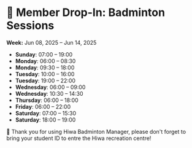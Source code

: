 # 🎾 Member Drop-In: Badminton Sessions
**Week:** Jun 08, 2025 – Jun 14, 2025

- **Sunday**: 07:00 – 19:00
- **Monday**: 06:00 – 08:30
- **Monday**: 09:30 – 18:00
- **Tuesday**: 10:00 – 16:00
- **Tuesday**: 19:00 – 22:00
- **Wednesday**: 06:00 – 09:00
- **Wednesday**: 10:30 – 14:30
- **Thursday**: 06:00 – 18:00
- **Friday**: 06:00 – 22:00
- **Saturday**: 07:00 – 15:30
- **Saturday**: 18:00 – 19:00

📣 Thank you for using Hiwa Badminton Manager, please don't forget to bring your student ID to entre the Hiwa recreation centre!
